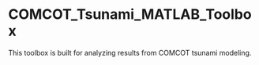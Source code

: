 # COMCOT_Tsunami_MATLAB_Toolbox
This toolbox is built for analyzing results from COMCOT tsunami modeling.

# 
